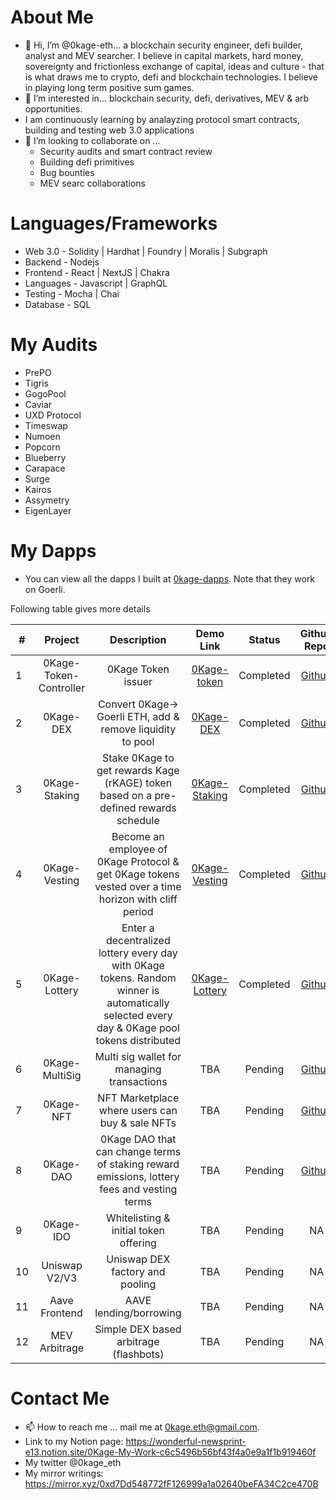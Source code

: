# About Me
- 👋 Hi, I’m @0kage-eth... a blockchain security engineer, defi builder, analyst and MEV searcher. I believe in capital markets, hard money, sovereignty and frictionless exchange of capital, ideas and culture - that is what draws me to crypto, defi and blockchain technologies. I believe in playing long term positive sum games.
- 👀 I’m interested in... blockchain security, defi, derivatives, MEV & arb opportunities. 
- I am continuously learning by analayzing protocol smart contracts, building and testing web 3.0 applications
- 💞️ I’m looking to collaborate on ... 
    - Security audits and smart contract review
    - Building defi primitives
    - Bug bounties
    - MEV searc collaborations

# Languages/Frameworks
- Web 3.0 - Solidity | Hardhat | Foundry | Moralis | Subgraph
- Backend - Nodejs
- Frontend - React | NextJS |  Chakra 
- Languages - Javascript | GraphQL 
- Testing - Mocha | Chai
- Database - SQL 

# My Audits
- PrePO
- Tigris
- GogoPool
- Caviar
- UXD Protocol
- Timeswap
- Numoen
- Popcorn
- Blueberry
- Carapace
- Surge
- Kairos
- Assymetry
- EigenLayer

# My Dapps
- You can view all the dapps I built at [0kage-dapps](https://0kage-dapps.on.fleek.co/). Note that they work on Goerli.

Following table gives more details

| #        | Project           | Description  |  Demo Link | Status | Github Repo | Goerli Address | 
| ------------- |:-------------:|:-----:| :------: | :--------: | :--------: | :---------: |
| 1 | 0Kage-Token-Controller      | 0Kage Token issuer | [0Kage-token](https://0kage-dapps.on.fleek.co/main/token) | Completed | [Github](https://github.com/0kage-eth/ZeroKage-Token-Backend) | 0x7b6AB22C716cBb0Ad71Bb5202055402B627c486a |
| 2 | 0Kage-DEX      | Convert 0Kage→ Goerli ETH, add & remove liquidity to pool      |   [0Kage-DEX](https://0kage-dapps.on.fleek.co/dex/swap) |  Completed  |  [Github](https://github.com/0kage-eth/dex-backend)  |  0x5264D517f57E3239531B19F7E20C27dC49Ea5Db8  |
| 3 | 0Kage-Staking | Stake 0Kage to get rewards Kage (rKAGE) token based on a pre-defined rewards schedule      |    [0Kage-Staking](https://0kage-dapps.on.fleek.co/staking/stake) |  Completed   | [Github](https://github.com/0kage-eth/Staking-Rewards) | 0x1D72cecf5e9F9940D3a5C0C61BaA2d79B7E74d23 |
| 4 | 0Kage-Vesting | Become an employee of 0Kage Protocol & get 0Kage tokens vested over a time horizon with cliff period     |    [0Kage-Vesting](https://0kage-dapps.on.fleek.co/vesting/enter ) |  Completed   | [Github](https://github.com/0kage-eth/Token-Vesting) | 0x140F66b0B17e5A8E117F9aB86a17c8aA751c28ba |
| 5 | 0Kage-Lottery | Enter a decentralized lottery every day with 0Kage tokens. Random winner is automatically selected every day & 0Kage pool tokens distributed     |    [0Kage-Lottery](https://0kage-dapps.on.fleek.co/lottery/play) |  Completed   |[Github](https://github.com/0kage-eth/decentralized-lottery) | 0x7d11ca6ceA9034f2EB3143340237E129dec3217d |
| 6 | 0Kage-MultiSig | Multi sig wallet for managing transactions      |    TBA |  Pending   | [Github](https://github.com/0kage-eth/MultiSigWallet) | TBA | 
| 7 | 0Kage-NFT | NFT Marketplace where users can buy & sale NFTs     |    TBA |  Pending   | [Github](https://github.com/0kage-eth/nft-marketplace) | TBA | 
| 8 | 0Kage-DAO | 0Kage DAO that can change terms of staking reward emissions, lottery fees and vesting terms      |    TBA |  Pending   | [Github](https://github.com/0kage-eth/LoansDAO) | TBA |
| 9 | 0Kage-IDO | Whitelisting & initial token offering     |    TBA |  Pending   | NA | TBA |
| 10 | Uniswap V2/V3 | Uniswap DEX factory and pooling     |    TBA |  Pending   | NA | TBA |
| 11 | Aave Frontend | AAVE lending/borrowing     |    TBA |  Pending   | NA | TBA | 
| 12 | MEV Arbitrage | Simple DEX based arbitrage (flashbots)      |    TBA |  Pending   | NA | TBA |


# Contact Me
- 📫 How to reach me ... mail me at 0kage.eth@gmail.com. 
- Link to my Notion page: 
https://wonderful-newsprint-e13.notion.site/0Kage-My-Work-c6c5496b56bf43f4a0e9a1f1b919460f
- My twitter @0kage_eth
- My mirror writings: https://mirror.xyz/0xd7Dd548772fF126999a1a02640beFA34C2ce470B





<!---
0kage-eth/0kage-eth is a ✨ special ✨ repository because its `README.md` (this file) appears on your GitHub profile.
You can click the Preview link to take a look at your changes.
--->

